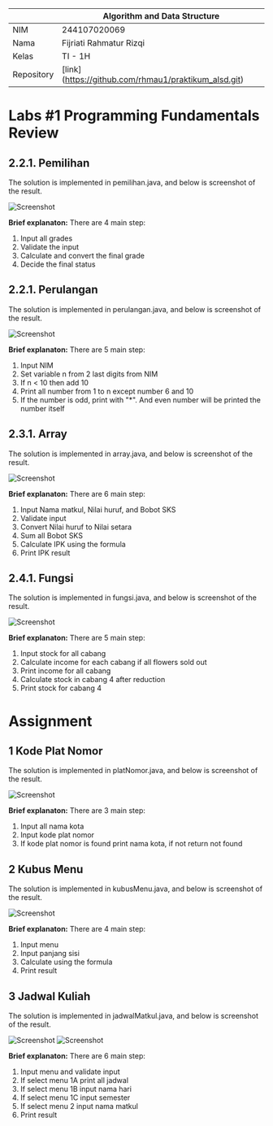 |            | Algorithm and Data Structure                          |
| ---------- | ----------------------------------------------------- |
| NIM        | 244107020069                                          |
| Nama       | Fijriati Rahmatur Rizqi                               |
| Kelas      | TI - 1H                                               |
| Repository | [link] (https://github.com/rhmau1/praktikum_alsd.git) |

# Labs #1 Programming Fundamentals Review

## 2.2.1. Pemilihan

The solution is implemented in pemilihan.java, and below is screenshot of the result.

![Screenshot](../img/p1/img1.png)

**Brief explanaton:** There are 4 main step:

1. Input all grades
2. Validate the input
3. Calculate and convert the final grade
4. Decide the final status

## 2.2.1. Perulangan

The solution is implemented in perulangan.java, and below is screenshot of the result.

![Screenshot](../img/p1/img2.png)

**Brief explanaton:** There are 5 main step:

1. Input NIM
2. Set variable n from 2 last digits from NIM
3. If n < 10 then add 10
4. Print all number from 1 to n except number 6 and 10
5. If the number is odd, print with "\*". And even number will be printed the number itself

## 2.3.1. Array

The solution is implemented in array.java, and below is screenshot of the result.

![Screenshot](../img/p1/img3.png)

**Brief explanaton:** There are 6 main step:

1. Input Nama matkul, Nilai huruf, and Bobot SKS
2. Validate input
3. Convert Nilai huruf to Nilai setara
4. Sum all Bobot SKS
5. Calculate IPK using the formula
6. Print IPK result

## 2.4.1. Fungsi

The solution is implemented in fungsi.java, and below is screenshot of the result.

![Screenshot](../img/p1/img4.png)

**Brief explanaton:** There are 5 main step:

1. Input stock for all cabang
2. Calculate income for each cabang if all flowers sold out
3. Print income for all cabang
4. Calculate stock in cabang 4 after reduction
5. Print stock for cabang 4

# Assignment

## 1 Kode Plat Nomor

The solution is implemented in platNomor.java, and below is screenshot of the result.

![Screenshot](../img/p1/img5.png)

**Brief explanaton:** There are 3 main step:

1. Input all nama kota
2. Input kode plat nomor
3. If kode plat nomor is found print nama kota, if not return not found

## 2 Kubus Menu

The solution is implemented in kubusMenu.java, and below is screenshot of the result.

![Screenshot](../img/p1/img6.png)

**Brief explanaton:** There are 4 main step:

1. Input menu
2. Input panjang sisi
3. Calculate using the formula
4. Print result

## 3 Jadwal Kuliah

The solution is implemented in jadwalMatkul.java, and below is screenshot of the result.

![Screenshot](../img/p1/img7A.png)
![Screenshot](../img/p1/img7B.png)

**Brief explanaton:** There are 6 main step:

1. Input menu and validate input
2. If select menu 1A print all jadwal
3. If select menu 1B input nama hari
4. If select menu 1C input semester
5. If select menu 2 input nama matkul
6. Print result
